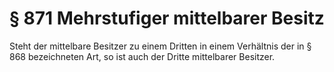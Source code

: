 # § 871 Mehrstufiger mittelbarer Besitz
Steht der mittelbare Besitzer zu einem Dritten in einem Verhältnis der in § 868 bezeichneten Art, so ist auch der Dritte mittelbarer Besitzer.